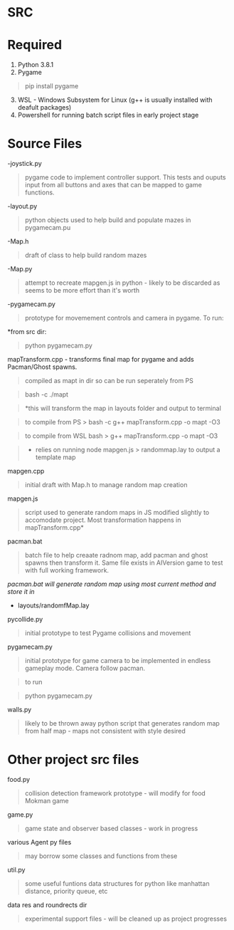 # SRC

# Required
1. Python 3.8.1
2. Pygame
>pip install pygame
3. WSL - Windows Subsystem for Linux (g++ is usually installed with deafult packages)
4. Powershell for running batch script files in early project stage

# Source Files

-joystick.py
>pygame code to implement controller support. This tests and ouputs input from all buttons and axes that can be mapped to game functions.

-layout.py
>python objects used to help build and populate mazes in pygamecam.pu


-Map.h 
>draft of class to help build random mazes

-Map.py  
>attempt to recreate mapgen.js in python - likely to be discarded as seems to be more effort than it's worth

-pygamecam.py 
>prototype for movemement controls and camera in pygame.
To run:

*from src dir:

> python pygamecam.py


mapTransform.cpp - transforms final map for pygame and adds Pacman/Ghost spawns.

>compiled as mapt in dir so can be run seperately from PS

>bash -c ./mapt

>*this will transform the map in layouts folder and output to terminal

>to compile from PS > bash -c g++ mapTransform.cpp -o mapt -O3 

>to compile from WSL bash > g++ mapTransform.cpp -o mapt -O3 

>* relies on running node mapgen.js > randommap.lay to output a template map 

mapgen.cpp
>initial draft with Map.h to manage random map creation


mapgen.js 
>script used to generate random maps in JS modified slightly to accomodate project.  Most transformation happens in mapTransform.cpp*


pacman.bat

>batch file to help creaate radnom map, add pacman and ghost spawns then transform it.  Same file exists in AIVersion game to test with full working framework.


*pacman.bat will generate random map using most current method and store it in* 

-    layouts/randomfMap.lay


pycollide.py

>initial prototype to test Pygame collisions and movement

pygamecam.py

>initial prototype for game camera to be implemented in endless gameplay mode.  Camera follow pacman.

>to run

>python pygamecam.py

walls.py
>likely to be thrown away python script that generates random map from half map - maps not consistent with style desired


# Other project src files

food.py

>collision detection framework prototype  - will modify for food Mokman game

game.py

>game state and observer based classes - work in progress

various Agent py files
>may borrow some classes and functions from these

util.py
>some useful funtions data structures for python like manhattan distance, priority queue, etc

data res and roundrects dir
>experimental support files - will be cleaned up as project progresses

